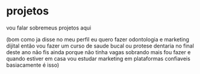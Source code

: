 # projetos
vou falar sobremeus projetos aqui

(bom como ja disse no meu perfil eu quero fazer odontologia e marketing dijital
então vou fazer um curso de saude bucal ou protese dentaria no final deste ano não fis ainda porque
não tinha vagas sobrando mais fou fazer e quando estiver em casa vou estudar marketing em plataformas confiaveis
basiacamente é isso)
